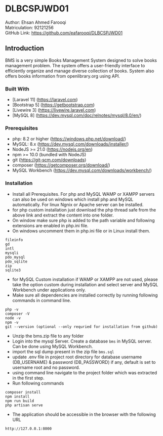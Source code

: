 # DLBCSPJWD01

Author: Ehsan Ahmed Farooqi\
Matriculation: 92121256\
GitHub Link: https://github.com/eafarooqi/DLBCSPJWD01


## Introduction
BMS is a very simple Books Management System designed to solve books management problem. The system offers a user-friendly interface to efficiently organize and manage diverse collection of books. System also offers books information from openlibrary.org using API.

### Built With

- [Laravel 11] (https://laravel.com)
- [Bootstrap 5] (https://getbootstrap.com)
- [Livewire 3] (https://livewire.laravel.com)
- [MySQL 8] (https://dev.mysql.com/doc/relnotes/mysql/8.0/en/)


### Prerequisites
- php: 8.2 or higher (https://windows.php.net/download/)
- MySQL: 8.x (https://dev.mysql.com/downloads/installer/)
- NodeJS >= 21.0 (https://nodejs.org/en)
- npm >= 10.0 (bundled with NodeJS)
- git (https://git-scm.com/downloads)
- composer (https://getcomposer.org/download/)
- MySQL Workbench (https://dev.mysql.com/downloads/workbench/)


### Installation
- Install all Prerequisites. For php and MySQL WAMP or XAMPP servers can also be used on windows which install php and MySQL automatically. For linux Ngnix or Apache server can be installed.
- for php custom installation just download the php thread safe from the above link and extract the content into one folder.
- On window make sure php is added to the path variable and following extensions are enabled in php.ini file. 
- On windows uncomment them in php.ini file or in Linux install them.
```
fileinfo
gd
intl
mysqli
pdo_mysql
pdo_sqlite
zip
sqlite3
```
- for MySQL Custom installation if WAMP or XAMPP are not used, please take the option custom during installation and select server and MySQL Workbench under applications only.
- Make sure all dependencies are installed correctly by running following commands in command line. 
```
php -v
composer -V
node -v
npm -v
git --version (optional --only requried for installation from github)
```
- Unzip the bms.zip file to any folder
- Login into the mysql Server. Create a database `bms` in MySQL server. Can be done using MySQL Workbench.
- import the sql dump present in the zip file `bms.sql`
- update .env file in project root directory for database username (DB_USERNAME) & password (DB_PASSWORD) if any, default is set to username root and no password.
- using command line navigate to the project folder which was extracted in the first step.
- Run following commands
```
composer install
npm install
npm run build
php artisan serve
```

- The application should be accessible in the browser with the following URL
```
http://127.0.0.1:8000
```
